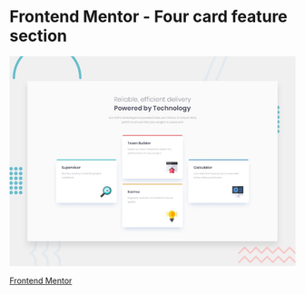 # Frontend Mentor - Four card feature section

![Design preview for the Four card feature section coding challenge](./design/desktop-preview.jpg)



[Frontend Mentor](https://www.frontendmentor.io)
